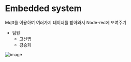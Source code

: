# Embedded system
Mqtt를 이용하여 여러가지 데이터를 받아와서 Node-red에 보여주기

  - 팀원  
    - 고신엽  
    - 강승희  

![image](https://user-images.githubusercontent.com/94602114/174531314-c2d98807-51cd-43c5-b5d8-b0eafc8da0b4.png)
